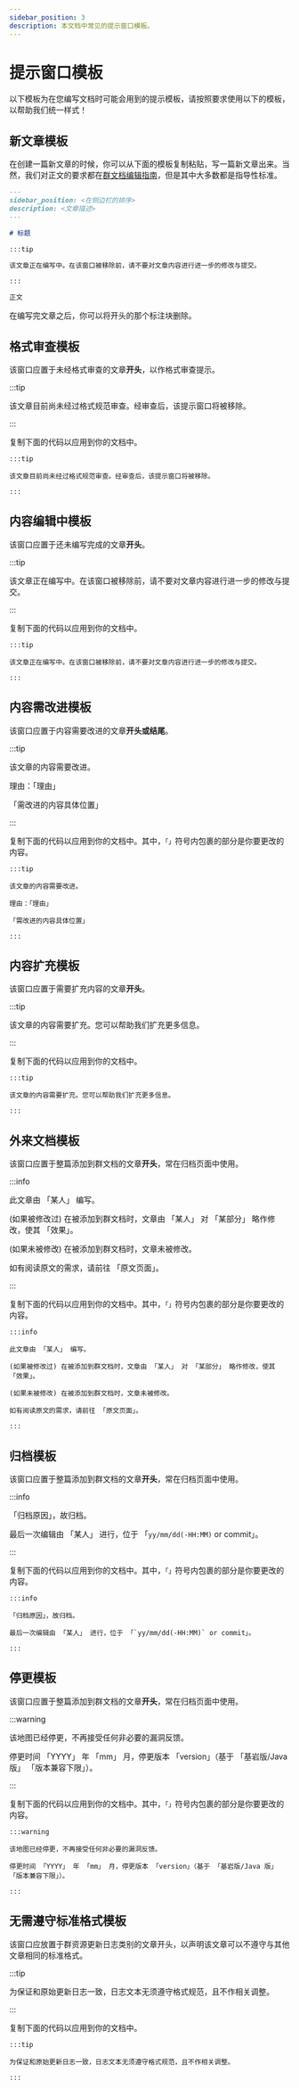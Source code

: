 ```yaml
---
sidebar_position: 3
description: 本文档中常见的提示窗口模板。
---
```


# 提示窗口模板

以下模板为在您编写文档时可能会用到的提示模板，请按照要求使用以下的模板，以帮助我们统一样式！

## 新文章模板

在创建一篇新文章的时候，你可以从下面的模板复制粘贴，写一篇新文章出来。当然，我们对正文的要求都在[群文档编辑指南](./contributing)，但是其中大多数都是指导性标准。

```markdown
---
sidebar_position: <在侧边栏的排序>
description: <文章描述>
---

# 标题

:::tip

该文章正在编写中。在该窗口被移除前，请不要对文章内容进行进一步的修改与提交。

:::

正文
```

在编写完文章之后，你可以将开头的那个标注块删除。

## 格式审查模板

该窗口应置于未经格式审查的文章**开头**，以作格式审查提示。

:::tip

该文章目前尚未经过格式规范审查。经审查后，该提示窗口将被移除。

:::

复制下面的代码以应用到你的文档中。

```plaintext
:::tip

该文章目前尚未经过格式规范审查。经审查后，该提示窗口将被移除。

:::
```

## 内容编辑中模板

该窗口应置于还未编写完成的文章**开头**。

:::tip

该文章正在编写中。在该窗口被移除前，请不要对文章内容进行进一步的修改与提交。

:::

复制下面的代码以应用到你的文档中。

```plaintext
:::tip

该文章正在编写中。在该窗口被移除前，请不要对文章内容进行进一步的修改与提交。

:::
```

## 内容需改进模板

该窗口应置于内容需要改进的文章**开头或结尾**。

:::tip

该文章的内容需要改进。

理由：「理由」

「需改进的内容具体位置」

:::

复制下面的代码以应用到你的文档中。其中，`「」`符号内包裹的部分是你要更改的内容。

```plaintext
:::tip

该文章的内容需要改进。

理由：「理由」

「需改进的内容具体位置」

:::
```

## 内容扩充模板

该窗口应置于需要扩充内容的文章**开头**。

:::tip

该文章的内容需要扩充。您可以帮助我们扩充更多信息。

:::

复制下面的代码以应用到你的文档中。

```plaintext
:::tip

该文章的内容需要扩充。您可以帮助我们扩充更多信息。

:::
```

## 外来文档模板

该窗口应置于整篇添加到群文档的文章**开头**，常在归档页面中使用。

:::info

此文章由 「某人」 编写。

(如果被修改过) 在被添加到群文档时，文章由 「某人」 对 「某部分」 略作修改，使其 「效果」。

(如果未被修改) 在被添加到群文档时，文章未被修改。

如有阅读原文的需求，请前往 「原文页面」。

:::

复制下面的代码以应用到你的文档中。其中，`「」`符号内包裹的部分是你要更改的内容。

```plaintext
:::info

此文章由 「某人」 编写。

(如果被修改过) 在被添加到群文档时，文章由 「某人」 对 「某部分」 略作修改，使其 「效果」。

(如果未被修改) 在被添加到群文档时，文章未被修改。

如有阅读原文的需求，请前往 「原文页面」。

:::
```

## 归档模板

该窗口应置于整篇添加到群文档的文章**开头**，常在归档页面中使用。

:::info

「归档原因」，故归档。

最后一次编辑由 「某人」 进行，位于 「`yy/mm/dd(-HH:MM)` or commit」。

:::

复制下面的代码以应用到你的文档中。其中，`「」`符号内包裹的部分是你要更改的内容。

```plaintext
:::info

「归档原因」，故归档。

最后一次编辑由 「某人」 进行，位于 「`yy/mm/dd(-HH:MM)` or commit」。

:::
```

## 停更模板

该窗口应置于整篇添加到群文档的文章**开头**，常在归档页面中使用。

:::warning

该地图已经停更，不再接受任何非必要的漏洞反馈。

停更时间 「YYYY」 年 「mm」 月，停更版本 「version」（基于 「基岩版/Java 版」 「版本兼容下限」）。

:::

复制下面的代码以应用到你的文档中。其中，`「」`符号内包裹的部分是你要更改的内容。

```plaintext
:::warning

该地图已经停更，不再接受任何非必要的漏洞反馈。

停更时间 「YYYY」 年 「mm」 月，停更版本 「version」（基于 「基岩版/Java 版」 「版本兼容下限」）。

:::
```

## 无需遵守标准格式模板

该窗口应放置于群资源更新日志类别的文章开头，以声明该文章可以不遵守与其他文章相同的标准格式。

:::tip

为保证和原始更新日志一致，日志文本无须遵守格式规范，且不作相关调整。

:::

复制下面的代码以应用到你的文档中。

```plaintext
:::tip

为保证和原始更新日志一致，日志文本无须遵守格式规范，且不作相关调整。

:::
```
